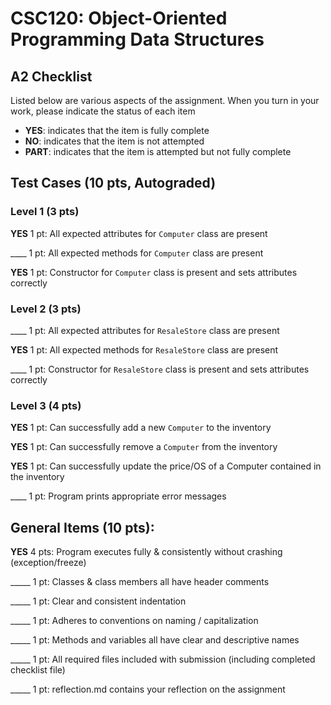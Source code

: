# CSC120: Object-Oriented Programming Data Structures
## A2 Checklist

Listed below are various aspects of the assignment.  When you turn in your work, please indicate the status of each item

- **YES**: indicates that the item is fully complete
- **NO**: indicates that the item is not attempted
- **PART**: indicates that the item is attempted but not fully complete

## Test Cases (10 pts, Autograded)

### Level 1 (3 pts)

**YES** 1 pt: All expected attributes for `Computer` class are present

____ 1 pt: All expected methods for `Computer` class are present

**YES** 1 pt: Constructor for `Computer` class is present and sets attributes       correctly

### Level 2 (3 pts)

____ 1 pt: All expected attributes for `ResaleStore` class are present


**YES** 1 pt: All expected methods for `ResaleStore` class are present

____ 1 pt: Constructor for `ResaleStore` class is present and sets attributes correctly

### Level 3 (4 pts)

**YES** 1 pt: Can successfully add a new `Computer` to the inventory

**YES** 1 pt: Can successfully remove a `Computer` from the inventory

**YES** 1 pt: Can successfully update the price/OS of a Computer contained in the inventory

____ 1 pt: Program prints appropriate error messages

## General Items (10 pts):

**YES** 4 pts: Program executes fully & consistently without crashing (exception/freeze)

_____ 1 pt: Classes & class members all have header comments

_____ 1 pt: Clear and consistent indentation

_____ 1 pt: Adheres to conventions on naming / capitalization

_____ 1 pt: Methods and variables all have clear and descriptive names

_____ 1 pt: All required files included with submission (including completed checklist file)

_____ 1 pt: reflection.md contains your reflection on the assignment
